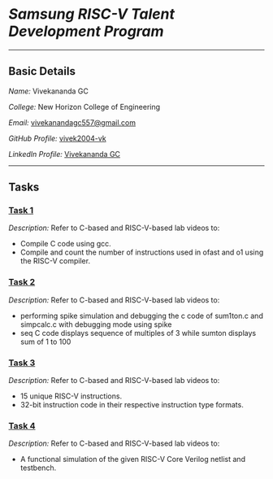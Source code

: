 # *Samsung RISC-V Talent Development Program*
---
## Basic Details

*Name:* Vivekananda GC

*College:* New Horizon College of Engineering

*Email:* [vivekanandagc557@gmail.com](mailto:vivekanandagc557@gmail.com])

*GitHub Profile:* [vivek2004-vk](https://github.com/vivek2004-vk)  

*LinkedIn Profile:* [Vivekananda GC](https://www.linkedin.com/in/vivekananda-gc-318855276/)

---
## Tasks
### [Task 1](task1/)
*Description:* Refer to C-based and RISC-V-based lab videos to:
- Compile C code using gcc.
- Compile and count the number of instructions used in ofast and o1 using the RISC-V compiler.
### [Task 2](Task2/)
*Description:* Refer to C-based and RISC-V-based lab videos to:
- performing spike simulation and debugging the c code of sum1ton.c and simpcalc.c with debugging mode using spike
- seq C code displays sequence of multiples of 3 while sumton displays sum of 1 to 100
### [Task 3](Task3/)
*Description:* Refer to C-based and RISC-V-based lab videos to:
- 15 unique RISC-V instructions.
- 32-bit instruction code in their respective instruction type formats.
### [Task 4](Task4/)
*Description:* Refer to C-based and RISC-V-based lab videos to:
- A functional simulation of the given RISC-V Core Verilog netlist and testbench.

